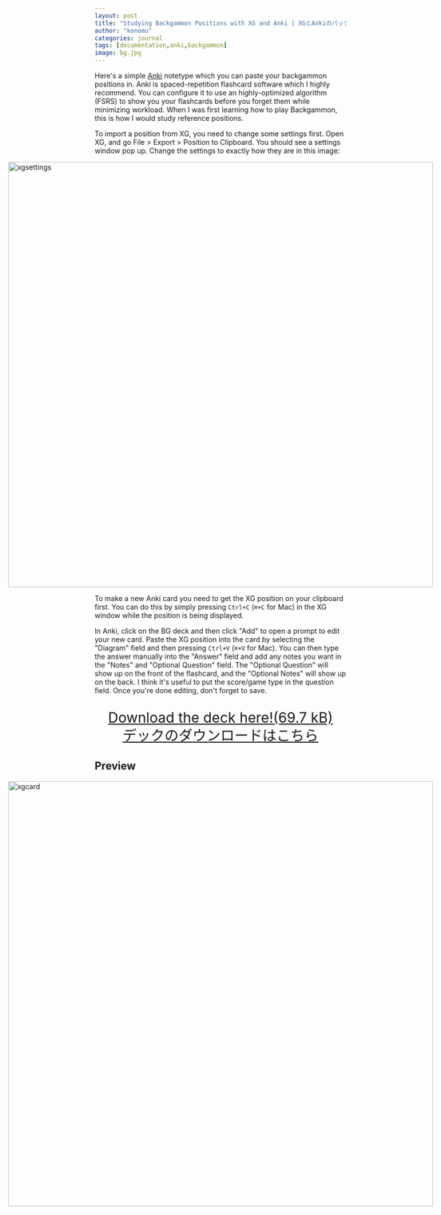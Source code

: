 ```yaml
---
layout: post
title: "Studying Backgammon Positions with XG and Anki | XGとAnkiのバックギャモン勉強法"
author: "konomu"
categories: journal
tags: [documentation,anki,backgammon]
image: bg.jpg
---
```


Here's a simple [Anki](https://apps.ankiweb.net/) notetype which you can paste your backgammon positions in. Anki is spaced-repetition flashcard software which I highly recommend. You can configure it to use an highly-optimized algorithm (FSRS) to show you your flashcards before you forget them while minimizing workload. When I was first learning how to play Backgammon, this is how I would study reference positions.

To import a position from XG, you need to change some settings first. Open XG, and go File > Export > Position to Clipboard. You should see a settings window pop up. Change the settings to exactly how they are in this image:

<div class="container" style="display: flex; justify-content: center;">
      <div class="image"> <img src="{{ site.github.url }}/assets/img/xgsettings.png" alt="xgsettings" height="850px"/> </div> 
</div>

To make a new Anki card you need to get the XG position on your clipboard first. You can do this by simply pressing `Ctrl+C` (`⌘+C` for Mac) in the XG window while the position is being displayed. 

In Anki, click on the BG deck and then click "Add" to open a prompt to edit your new card. Paste the XG position into the card by selecting the "Diagram" field and then pressing `Ctrl+V` (`⌘+V` for Mac). You can then type the answer manually into the "Answer" field and add any notes you want in the "Notes" and "Optional Question" field. The "Optional Question" will show up on the front of the flashcard, and the "Optional Notes" will show up on the back. I think it's useful to put the score/game type in the question field. Once you're done editing, don't forget to save.

<p style="font-size: 2em; line-height: 1.3em; text-align: center;">
   <a href="{{ site.github.url }}/assets/files/BG.apkg">
      Download the deck here!(69.7 kB)<br>
       デックのダウンロードはこちら
   </a>
</p>

## Preview

<div class="container" style="display:flex; justify-content: center;">
    <div class="image"> <img src="{{ site.github.url }}/assets/img/xganki.jpg" alt="xgcard" height="850px"/> </div>
</div>